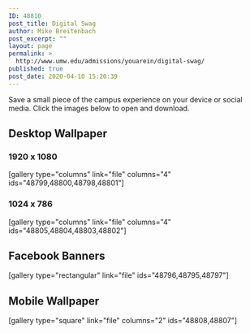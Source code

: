 ```yaml
---
ID: 48810
post_title: Digital Swag
author: Mike Breitenbach
post_excerpt: ""
layout: page
permalink: >
  http://www.umw.edu/admissions/youarein/digital-swag/
published: true
post_date: 2020-04-10 15:20:39
---
```

Save a small piece of the campus experience on your device or social media. Click the images below to open and download.
<h2>Desktop Wallpaper</h2>
<h3>1920 x 1080</h3>
[gallery type="columns" link="file" columns="4" ids="48799,48800,48798,48801"]
<h3>1024 x 786</h3>
[gallery type="columns" link="file" columns="4" ids="48805,48804,48803,48802"]
<h2>Facebook Banners</h2>
[gallery type="rectangular" link="file" ids="48796,48795,48797"]
<h2>Mobile Wallpaper</h2>
[gallery type="square" link="file" columns="2" ids="48808,48807"]